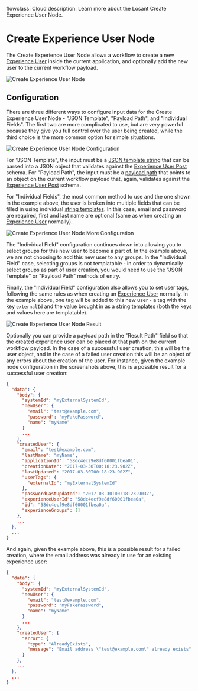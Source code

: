 flowclass: Cloud
description: Learn more about the Losant Create Experience User Node.

# Create Experience User Node

The Create Experience User Node allows a workflow to create a new [Experience User](/experiences/users/) inside the current application, and optionally add the new user to the current workflow payload.

![Create Experience User Node](/images/workflows/experience/create-user-node.png "Create Experience User Node")

## Configuration

There are three different ways to configure input data for the Create Experience User Node - "JSON Template", "Payload Path", and "Individual Fields". The first two are more complicated to use, but are very powerful because they give you full control over the user being created, while the third choice is the more common option for simple situations.

![Create Experience User Node Configuration](/images/workflows/experience/create-user-node-config.png "Create Experience User Node Configuration")

For "JSON Template", the input must be a [JSON template string](/workflows/accessing-payload-data/#json-templates) that can be parsed into a JSON object that validates against the [Experience User Post](/rest-api/schemas/#experience-user-post) schema. For "Payload Path", the input must be a [payload path](/workflows/accessing-payload-data/#payload-paths) that points to an object on the current workflow payload that, again, validates against the [Experience User Post](/rest-api/schemas/#experience-user-post) schema.

For "Individual Fields", the most common method to use and the one shown in the example above, the user is broken into multiple fields that can be filled in using individual [string templates](/workflows/accessing-payload-data/#string-templates). In this case, email and password are required, first and last name are optional (same as when creating an [Experience User](/experiences/users/) normally).

![Create Experience User Node More Configuration](/images/workflows/experience/create-user-node-more-config.png "Create Experience User Node More Configuration")

The "Individual Field" configuration continues down into allowing you to select groups for this new user to become a part of. In the example above, we are not choosing to add this new user to any groups. In the "Individual Field" case, selecting groups is not templatable - in order to dynamically select groups as part of user creation, you would need to use the "JSON Template" or "Payload Path" methods of entry.

Finally, the "Individual Field" configuration also allows you to set user tags, following the same rules as when creating an [Experience User](/experiences/users/) normally. In the example above, one tag will be added to this new user - a tag with the key `externalId` and the value brought in as a [string templates](/workflows/accessing-payload-data/#string-templates) (both the keys and values here are templatable).

![Create Experience User Node Result](/images/workflows/experience/create-user-node-result.png "Create Experience User Node Result")

Optionally you can provide a payload path in the "Result Path" field so that the created experience user can be placed at that path on the current workflow payload. In the case of a successful user creation, this will be the user object, and in the case of a failed user creation this will be an object of any errors about the creation of the user. For instance, given the example node configuration in the screenshots above, this is a possible result for a successful user creation:

```json
{
  "data": {
    "body": {
      "systemId": "myExternalSystemId",
      "newUser": {
        "email": "test@example.com",
        "password": "myFakePassword",
        "name": "myName"
      }
      ...
    },
    "createdUser": {
      "email": "test@example.com",
      "lastName": "myName",
      "applicationId": "58dc4ec29e8df60001fbea01",
      "creationDate": "2017-03-30T00:18:23.902Z",
      "lastUpdated": "2017-03-30T00:18:23.902Z",
      "userTags": {
        "externalId": "myExternalSystemId"
      },
      "passwordLastUpdated": "2017-03-30T00:18:23.903Z",
      "experienceUserId": "58dc4ecf9e8df60001fbea0a",
      "id": "58dc4ecf9e8df60001fbea0a",
      "experienceGroups": []
    },
    ...
  },
  ...
}
```

And again, given the example above, this is a possible result for a failed creation, where the email address was already in use for an existing experience user:

```json
{
  "data": {
    "body": {
      "systemId": "myExternalSystemId",
      "newUser": {
        "email": "test@example.com",
        "password": "myFakePassword",
        "name": "myName"
      }
      ...
    },
    "createdUser": {
      "error": {
        "type": "AlreadyExists",
        "message": "Email address \"test@example.com\" already exists"
      }
    },
    ...
  },
  ...
}
```
